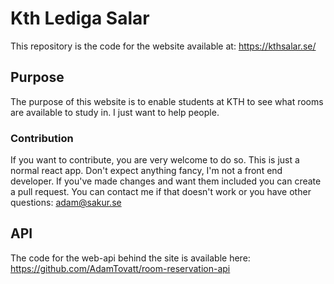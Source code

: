 # Kth Lediga Salar

This repository is the code for the website available at: https://kthsalar.se/

## Purpose

The purpose of this website is to enable students at KTH to see what rooms are available to study in. I just want to help people.

### Contribution

If you want to contribute, you are very welcome to do so. This is just a normal react app. Don't expect anything fancy, I'm not a front end developer. If you've made changes and want them included you can create a pull request. You can contact me if that doesn't work or you have other questions: adam@sakur.se

## API

The code for the web-api behind the site is available here: https://github.com/AdamTovatt/room-reservation-api
